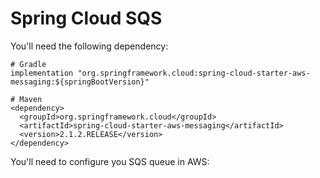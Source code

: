 # Spring Cloud SQS

You'll need the following dependency:

```
# Gradle
implementation "org.springframework.cloud:spring-cloud-starter-aws-messaging:${springBootVersion}"

# Maven
<dependency>
  <groupId>org.springframework.cloud</groupId>
  <artifactId>spring-cloud-starter-aws-messaging</artifactId>
  <version>2.1.2.RELEASE</version>
</dependency>
```

You'll need to configure you SQS queue in AWS:
